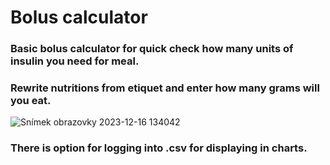 # Bolus calculator
### Basic bolus calculator for quick check how many units of insulin you need for meal.
### Rewrite nutritions from etiquet and enter how many grams will you eat.
![Snímek obrazovky 2023-12-16 134042](https://github.com/Zollman94/PYTHON_Bolus_calculator/assets/140598268/1e906b64-76ab-4a63-8b50-695c3c145f1b)
### There is option for logging into .csv for displaying in charts.

